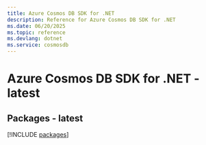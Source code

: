 ```yaml
---
title: Azure Cosmos DB SDK for .NET
description: Reference for Azure Cosmos DB SDK for .NET
ms.date: 06/20/2025
ms.topic: reference
ms.devlang: dotnet
ms.service: cosmosdb
---
```

# Azure Cosmos DB SDK for .NET - latest
## Packages - latest
[!INCLUDE [packages](cosmos-db-index.md)]